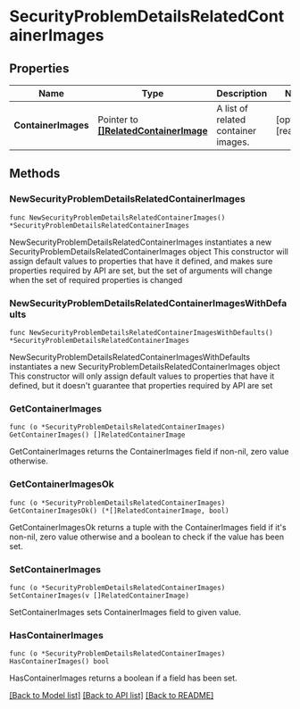 # SecurityProblemDetailsRelatedContainerImages

## Properties

Name | Type | Description | Notes
------------ | ------------- | ------------- | -------------
**ContainerImages** | Pointer to [**[]RelatedContainerImage**](RelatedContainerImage.md) | A list of related container images. | [optional] [readonly] 

## Methods

### NewSecurityProblemDetailsRelatedContainerImages

`func NewSecurityProblemDetailsRelatedContainerImages() *SecurityProblemDetailsRelatedContainerImages`

NewSecurityProblemDetailsRelatedContainerImages instantiates a new SecurityProblemDetailsRelatedContainerImages object
This constructor will assign default values to properties that have it defined,
and makes sure properties required by API are set, but the set of arguments
will change when the set of required properties is changed

### NewSecurityProblemDetailsRelatedContainerImagesWithDefaults

`func NewSecurityProblemDetailsRelatedContainerImagesWithDefaults() *SecurityProblemDetailsRelatedContainerImages`

NewSecurityProblemDetailsRelatedContainerImagesWithDefaults instantiates a new SecurityProblemDetailsRelatedContainerImages object
This constructor will only assign default values to properties that have it defined,
but it doesn't guarantee that properties required by API are set

### GetContainerImages

`func (o *SecurityProblemDetailsRelatedContainerImages) GetContainerImages() []RelatedContainerImage`

GetContainerImages returns the ContainerImages field if non-nil, zero value otherwise.

### GetContainerImagesOk

`func (o *SecurityProblemDetailsRelatedContainerImages) GetContainerImagesOk() (*[]RelatedContainerImage, bool)`

GetContainerImagesOk returns a tuple with the ContainerImages field if it's non-nil, zero value otherwise
and a boolean to check if the value has been set.

### SetContainerImages

`func (o *SecurityProblemDetailsRelatedContainerImages) SetContainerImages(v []RelatedContainerImage)`

SetContainerImages sets ContainerImages field to given value.

### HasContainerImages

`func (o *SecurityProblemDetailsRelatedContainerImages) HasContainerImages() bool`

HasContainerImages returns a boolean if a field has been set.


[[Back to Model list]](../README.md#documentation-for-models) [[Back to API list]](../README.md#documentation-for-api-endpoints) [[Back to README]](../README.md)


